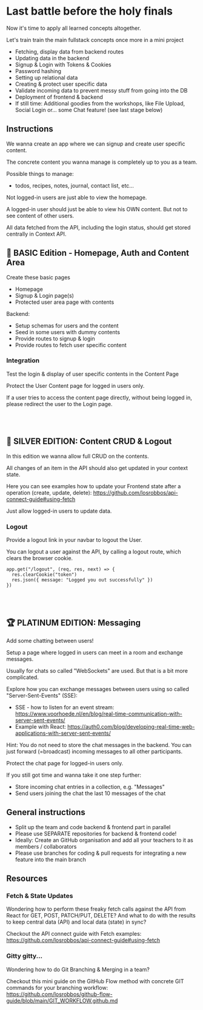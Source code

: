 # Last battle before the holy finals

Now it's time to apply all learned concepts altogether.

Let's train train the main fullstack concepts once more in a mini project

- Fetching, display data from backend routes
- Updating data in the backend
- Signup & Login with Tokens & Cookies
- Password hashing
- Setting up relational data
- Creating & protect user specific data
- Validate incoming data to prevent messy stuff from going into the DB
- Deployment of frontend & backend
- If still time: Additional goodies from the workshops, like File Upload, Social Login or... some Chat feature! (see last stage below)

## Instructions

We wanna create an app where we can signup and create user specific content.

The concrete content you wanna manage is completely up to you as a team.

Possible things to manage:

- todos, recipes, notes, journal, contact list, etc...

Not logged-in users are just able to view the homepage.

A logged-in user should just be able to view his OWN content. But not to see content of other users.

All data fetched from the API, including the login status, should get stored centrally in Context API.

## :3rd_place_medal: BASIC Edition - Homepage, Auth and Content Area

Create these basic pages

- Homepage
- Signup & Login page(s)
- Protected user area page with contents

Backend: 
- Setup schemas for users and the content 
- Seed in some users with dummy contents
- Provide routes to signup & login
- Provide routes to fetch user specific content

### Integration 

Test the login & display of user specific contents in the Content Page

Protect the User Content page for logged in users only.

If a user tries to access the content page directly, without being logged in, please redirect the user to the Login page.


<br /><br />

## :2nd_place_medal: SILVER EDITION: Content CRUD & Logout

In this edition we wanna allow full CRUD on the contents.

All changes of an item in the API should also get updated in your context state.

Here you can see examples how to update your Frontend state after a operation (create, update, delete):
https://github.com/losrobbos/api-connect-guide#using-fetch

Just allow logged-in users to update data.

### Logout

Provide a logout link in your navbar to logout the User.

You can logout a user against the API, by calling a logout route, which clears the browser cookie.

```
app.get("/logout", (req, res, next) => {
  res.clearCookie("token")
  res.json({ message: "Logged you out successfully" })
})

```

<br /><br />

## :trophy:	PLATINUM EDITION: Messaging

Add some chatting between users!

Setup a page where logged in users can meet in a room and exchange messages.

Usually for chats so called "WebSockets" are used. But that is a bit more complicated.

Explore how you can exchange messages between users using so called "Server-Sent-Events" (SSE):

- SSE - how to listen for an event stream: https://www.voorhoede.nl/en/blog/real-time-communication-with-server-sent-events/
- Example with React: https://auth0.com/blog/developing-real-time-web-applications-with-server-sent-events/

Hint: You do not need to store the chat messages in the backend. You can just forward (=broadcast) incoming messages to all other participants.

Protect the chat page for logged-in users only.

If you still got time and wanna take it one step further:

- Store incoming chat entries in a collection, e.g. "Messages"
- Send users joining the chat the last 10 messages of the chat

## General instructions

- Split up the team and code backend & frontend part in parallel
- Please use SEPARATE repositories for backend & frontend code!
- Ideally: Create an GitHub organisation and add all your teachers to it as members / collaborators
- Please use branches for coding & pull requests for integrating a new feature into the main branch

## Resources

### Fetch & State Updates

Wondering how to perform these freaky fetch calls against the API from React for GET, POST, PATCH/PUT, DELETE? And what to do with the results to keep central data (API) and local data (state) in sync?

Checkout the API connect guide with Fetch examples: https://github.com/losrobbos/api-connect-guide#using-fetch

### Gitty gitty...

Wondering how to do Git Branching & Merging in a team? 

Checkout this mini guide on the GitHub Flow method with concrete GIT commands for your branching workflow: https://github.com/losrobbos/github-flow-guide/blob/main/GIT_WORKFLOW.github.md
